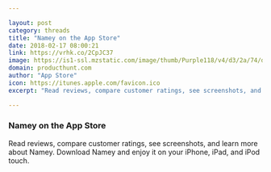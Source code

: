 ```yaml
---

layout: post
category: threads
title: "Namey on the App Store"
date: 2018-02-17 08:00:21
link: https://vrhk.co/2CpJC37
image: https://is1-ssl.mzstatic.com/image/thumb/Purple118/v4/d3/2a/74/d32a741b-d990-ad13-da11-63a5ce0ba67b/AppIcon-1x_U007emarketing-85-220-0-5.png/1200x630bb.jpg
domain: producthunt.com
author: "App Store"
icon: https://itunes.apple.com/favicon.ico
excerpt: "Read reviews, compare customer ratings, see screenshots, and learn more about Namey. Download Namey and enjoy it on your iPhone, iPad, and iPod touch."

---
```


### Namey on the App Store

Read reviews, compare customer ratings, see screenshots, and learn more about Namey. Download Namey and enjoy it on your iPhone, iPad, and iPod touch.